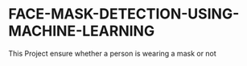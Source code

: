 # FACE-MASK-DETECTION-USING-MACHINE-LEARNING
This Project ensure whether a person is wearing a mask or not
